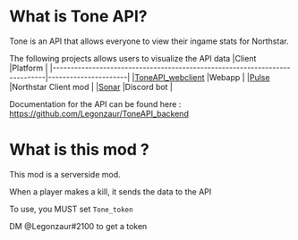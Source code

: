 # What is Tone API?

Tone is an API that allows everyone to view their ingame stats for Northstar.

The following projects allows users to visualize the API data
|Client                                                                      |Platform              |
|----------------------------------------------------------------------------|----------------------|
|[ToneAPI_webclient](https://github.com/ToneAPI/ToneAPI_webclient)           |Webapp                |
|[Pulse](https://github.com/ToneAPI/pulse)                                   |Northstar Client mod  |
|[Sonar](https://github.com/ToneAPI/Sonar)                                   |Discord bot           |

Documentation for the API can be found here : https://github.com/Legonzaur/ToneAPI_backend
# What is this mod ?
This mod is a serverside mod.

When a player makes a kill, it sends the data to the API

To use, you MUST set `Tone_token`

DM @Legonzaur#2100 to get a token